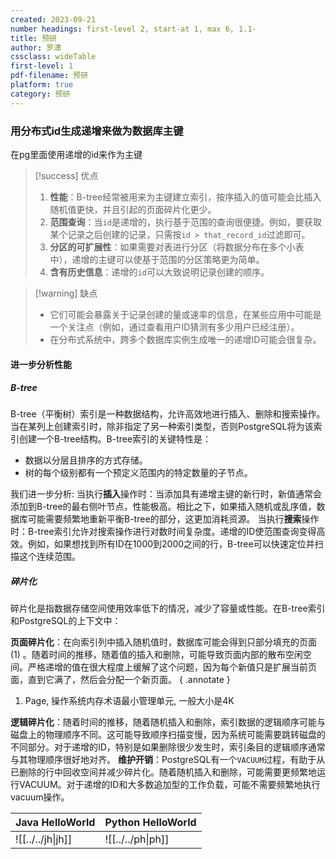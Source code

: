```yaml
---
created: 2023-09-21
number headings: first-level 2, start-at 1, max 6, 1.1-
title: 预研
author: 罗潇
cssclass: wideTable
first-level: 1
pdf-filename: 预研
platform: true
category: 预研
---
```


### 用分布式id生成递增来做为数据库主键

在pg里面使用递增的id来作为主键

> [!success] 优点
> 1. **性能**：B-tree经常被用来为主键建立索引，按序插入的值可能会比插入随机值更快，并且引起的页面碎片化更少。
> 2. **范围查询**：当`id`是递增的，执行基于范围的查询很便捷。例如，要获取某个记录之后创建的记录，只需按`id > that_record_id`过滤即可。
> 3. **分区的可扩展性**：如果需要对表进行分区（将数据分布在多个小表中），递增的主键可以使基于范围的分区策略更为简单。
> 4. **含有历史信息**：递增的`id`可以大致说明记录创建的顺序。

> [!warning] 缺点
> - 它们可能会暴露关于记录创建的量或速率的信息，在某些应用中可能是一个关注点（例如，通过查看用户ID猜测有多少用户已经注册）。
> - 在分布式系统中，跨多个数据库实例生成唯一的递增ID可能会很复杂。

#### 进一步分析性能

##### B-tree

B-tree（平衡树）索引是一种数据结构，允许高效地进行插入、删除和搜索操作。当在某列上创建索引时，除非指定了另一种索引类型，否则PostgreSQL将为该索引创建一个B-tree结构。B-tree索引的关键特性是：

- 数据以分层且排序的方式存储。
- 树的每个级别都有一个预定义范围内的特定数量的子节点。

我们进一步分析:
当执行**插入**操作时：当添加具有递增主键的新行时，新值通常会添加到B-tree的最右侧叶节点，性能极高。相比之下，如果插入随机或乱序值，数据库可能需要频繁地重新平衡B-tree的部分，这更加消耗资源。
当执行**搜索**操作时：B-tree索引允许对搜索操作进行对数时间复杂度。递增的ID使范围查询变得高效。例如，如果想找到所有ID在1000到2000之间的行，B-tree可以快速定位并扫描这个连续范围。

##### 碎片化

碎片化是指数据存储空间使用效率低下的情况，减少了容量或性能。在B-tree索引和PostgreSQL的上下文中：

**页面碎片化**：在向索引列中插入随机值时，数据库可能会得到只部分填充的页面 (1) 。随着时间的推移，随着值的插入和删除，可能导致页面内部的散布空闲空间。严格递增的值在很大程度上缓解了这个问题，因为每个新值只是扩展当前页面，直到它满了，然后会分配一个新页面。
{ .annotate }
1. Page, 操作系统内存术语最小管理单元, 一般大小是4K

**逻辑碎片化**：随着时间的推移，随着随机插入和删除，索引数据的逻辑顺序可能与磁盘上的物理顺序不同。这可能导致顺序扫描变慢，因为系统可能需要跳转磁盘的不同部分。对于递增的ID，特别是如果删除很少发生时，索引条目的逻辑顺序通常与其物理顺序很好地对齐。
**维护开销**：PostgreSQL有一个`VACUUM`过程，有助于从已删除的行中回收空间并减少碎片化。随着随机插入和删除，可能需要更频繁地运行VACUUM。对于递增的ID和大多数追加型的工作负载，可能不需要频繁地执行vacuum操作。




| Java HelloWorld                      | Python HelloWorld                    |
| ------------------------------------ | ------------------------------------ |
| ![[../../jh\|jh]] | ![[../../ph\|ph]] | 
